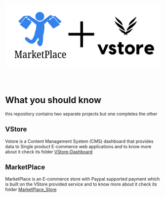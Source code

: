 <img src="./projects.png">

</br></br>

<h1>What you should know</h1>

<p>this repository contains two separate projects but one completes the other  </p>

## VStore 
Vstore is a Content Management System (CMS) dashboard that provides data to Single product E-commerce web applications and to know more about it check its folder <a href="./VStore-Dashboard/">VStore-Dashboard</a>

## MarketPlace 
MarketPlace is an E-commerce store with Paypal supported payment which is built on the VStore provided service and to know more about it check its folder <a href="./MarketPlace_Store/">MarketPlace_Store</a>



